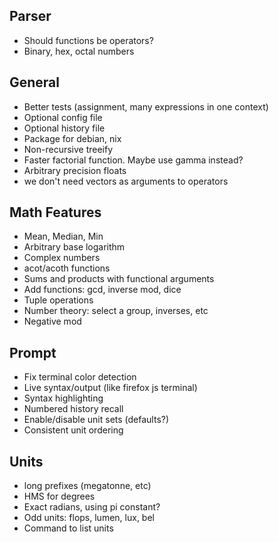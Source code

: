 ## Parser
 - Should functions be operators?
 - Binary, hex, octal numbers

## General
 - Better tests (assignment, many expressions in one context)
 - Optional config file
 - Optional history file
 - Package for debian, nix
 - Non-recursive treeify
 - Faster factorial function. Maybe use gamma instead?
 - Arbitrary precision floats
 - we don't need vectors as arguments to operators

## Math Features
 - Mean, Median, Min
 - Arbitrary base logarithm
 - Complex numbers
 - acot/acoth functions
 - Sums and products with functional arguments
 - Add functions: gcd, inverse mod, dice
 - Tuple operations
 - Number theory: select a group, inverses, etc
 - Negative mod

## Prompt
 - Fix terminal color detection
 - Live syntax/output (like firefox js terminal)
 - Syntax highlighting
 - Numbered history recall
 - Enable/disable unit sets (defaults?)
 - Consistent unit ordering

## Units
 - long prefixes (megatonne, etc)
 - HMS for degrees
 - Exact radians, using pi constant?
 - Odd units: flops, lumen, lux, bel
 - Command to list units